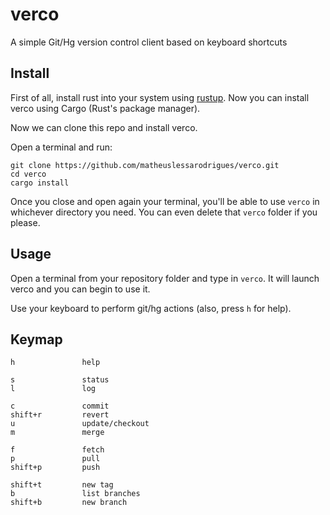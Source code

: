 # verco
A simple Git/Hg version control client based on keyboard shortcuts

## Install

First of all, install rust into your system using [rustup](https://www.rustup.rs/).
Now you can install verco using Cargo (Rust's package manager).

Now we can clone this repo and install verco.

Open a terminal and run:

```
git clone https://github.com/matheuslessarodrigues/verco.git
cd verco
cargo install
```

Once you close and open again your terminal, you'll be able to use `verco` in whichever directory you need.
You can even delete that `verco` folder if you please.

## Usage

Open a terminal from your repository folder and type in `verco`.
It will launch verco and you can begin to use it.

Use your keyboard to perform git/hg actions (also, press `h` for help).

## Keymap

```
h               help

s               status
l               log

c               commit
shift+r         revert
u               update/checkout
m               merge

f               fetch
p               pull
shift+p         push

shift+t         new tag
b               list branches
shift+b         new branch
```
